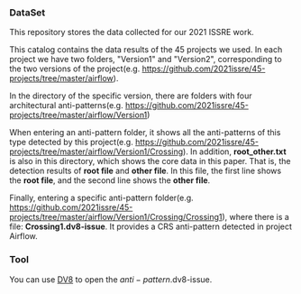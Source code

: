 ### DataSet

This repository stores the data collected for our 2021 ISSRE work.

This catalog contains the data results of the 45 projects we used. In each project we have two folders, "Version1" and "Version2", corresponding to the two versions of the project(e.g. https://github.com/2021issre/45-projects/tree/master/airflow). 

In the directory of the specific version, there are folders with four architectural anti-patterns(e.g. https://github.com/2021issre/45-projects/tree/master/airflow/Version1)

When entering an anti-pattern folder, it shows all the anti-patterns of this type detected by this project(e.g. https://github.com/2021issre/45-projects/tree/master/airflow/Version1/Crossing). In addition, **root_other.txt** is also in this directory, which shows the core data in this paper. That is, the detection results of **root file** and **other file**. In this file, the first line shows the **root file**, and the second line shows the **other file**.

Finally, entering a specific anti-pattern folder(e.g. https://github.com/2021issre/45-projects/tree/master/airflow/Version1/Crossing/Crossing1), where there is a file: **Crossing1.dv8-issue**. It provides a CRS anti-pattern detected in project Airflow.

### Tool

You can use [DV8](https://archdia.com/) to open the $anti-pattern$.dv8-issue.